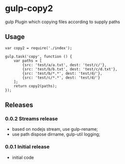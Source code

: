 # gulp-copy2

gulp Plugin which copying files according to supply paths

## Usage

    var copy2 = require('./index');
    
    gulp.task('copy', function () {
        var paths = [
            {src: 'test/a/a.txt', dest: 'test/c/'},
            {src: 'test/b/b.txt', dest: 'test/c/d.txt'},
            {src: 'test/b/*.*', dest: 'test/d/'},
            {src: 'test/c/*.*', dest: 'test/d/'}
        ];
        return copy2(paths);
    });

## Releases

### 0.0.2 Streams release
* based on nodejs stream, use gulp-rename;
* use path dispose dirname, gulp-util logging;

### 0.0.1 Initial release
* initial code